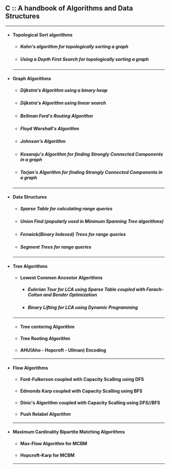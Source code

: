 ## C :: A handbook of Algorithms and Data Structures
---
* #### Topological Sort algorithms
	* ##### Kahn's algorithm for topologically sorting a graph
	* ##### Using a Depth First Search for topologically sorting a graph
	---
* #### Graph Algorithms
	* ##### Dijkstra's Algorithm using a binary heap
	* ##### Dijkstra's Algorithm using linear search
	* ##### Bellman Ford's Routing Algorithm 
	* ##### Floyd Warshall's Algorithm 
	* ##### Johnson's Algorithm 
	* ##### Kosaraju's Algorithm for finding Strongly Connected Components in a graph
	* ##### Tarjan's Algorithm for finding Strongly Connected Components in a graph
	---
* #### Data Structures
	* ##### Sparse Table for calculating range queries
	* ##### Union Find (popularly used in Minimum Spanning Tree algorithms)
	* ##### Fenwick(Binary Indexed) Trees for range queries
	* ##### Segment Trees for range queries
	---
* #### Tree Algorithms
	* #### Lowest Common Ancestor Algorithms
		* ##### Eulerian Tour for LCA using Sparse Table coupled with Farach-Colton and Bender Optimization
		* ##### Binary Lifting for LCA using Dynamic Programming
	---
	* #### Tree centering Algorithm
	* #### Tree Rooting Algorithm
	* #### AHU(Aho - Hopcroft - Ullman) Encoding
	---
* #### Flow Algorithms
	* #### Ford-Fulkerson coupled with Capacity Scalling using DFS
	* #### Edmonds Karp coupled with Capacity Scalling using BFS
	* #### Dinic's Algorithm coupled with Capacity Scalling using DFS//BFS
	* #### Push Relabel Algorithm
	---
* #### Maximum Cardinality Bipartite Matching Algorithms
	* #### Max-Flow Algorithm for MCBM
	* #### Hopcroft-Karp for MCBM
	---
